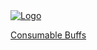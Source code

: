 <a id= "logo" href="https://fellipepombo.github.io/BloodandBeastsTTRPG/">
  <img src="/images/logo.png" alt="Logo">
</a>

[Consumable Buffs](item-buffs.md)